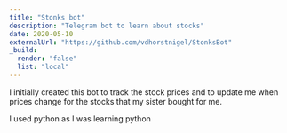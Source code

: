 ```yaml
---
title: "Stonks bot"
description: "Telegram bot to learn about stocks"
date: 2020-05-10
externalUrl: "https://github.com/vdhorstnigel/StonksBot"
_build:
  render: "false"
  list: "local"
---
```


I initially created this bot to track the stock prices and to update me when prices change for the stocks that my sister bought for me.

I used python as I was learning python
